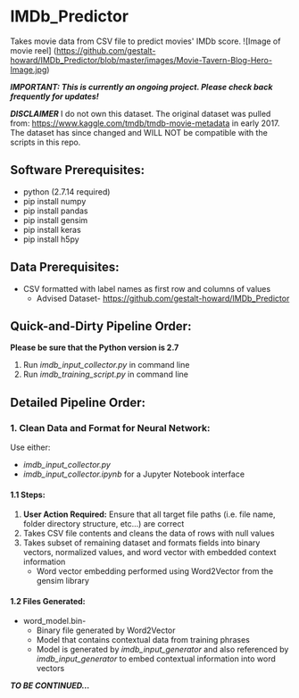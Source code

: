 # IMDb_Predictor
Takes movie data from CSV file to predict movies' IMDb score.
![Image of movie reel]
(https://github.com/gestalt-howard/IMDb_Predictor/blob/master/images/Movie-Tavern-Blog-Hero-Image.jpg)

***IMPORTANT: This is currently an ongoing project. Please check back frequently for updates!***

***DISCLAIMER***
I do not own this dataset. The original dataset was pulled from: https://www.kaggle.com/tmdb/tmdb-movie-metadata in early 2017. The dataset has since changed and WILL NOT be compatible with the scripts in this repo.

## Software Prerequisites:
* python (2.7.14 required)
* pip install numpy
* pip install pandas
* pip install gensim
* pip install keras
* pip install h5py

## Data Prerequisites:
* CSV formatted with label names as first row and columns of values
	* Advised Dataset- https://github.com/gestalt-howard/IMDb_Predictor

## Quick-and-Dirty Pipeline Order:
**Please be sure that the Python version is 2.7**
1. Run *imdb_input_collector.py* in command line
2. Run *imdb_training_script.py* in command line

## Detailed Pipeline Order:
### 1. Clean Data and Format for Neural Network:
Use either:
* *imdb_input_collector.py*
* *imdb_input_collector.ipynb* for a Jupyter Notebook interface

#### 1.1 Steps:
1. **User Action Required:** Ensure that all target file paths (i.e. file name, folder directory structure, etc...) are correct
2. Takes CSV file contents and cleans the data of rows with null values
3. Takes subset of remaining dataset and formats fields into binary vectors, normalized values, and word vector with embedded context information
	* Word vector embedding performed using Word2Vector from the gensim library


#### 1.2 Files Generated:
* word_model.bin-
	* Binary file generated by Word2Vector
	* Model that contains contextual data from training phrases
	* Model is generated by *imdb_input_generator* and also referenced by *imdb_input_generator* to embed contextual information into word vectors

***TO BE CONTINUED...***
